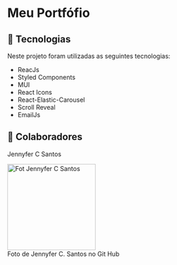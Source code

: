 <h1>Meu Portfófio</h1>
<h2>🧩 Tecnologias </h2>
Neste projeto foram utilizadas as seguintes tecnologias:
<div>
  <ul>
    <li>ReacJs</li>
    <li>Styled Components</li>
    <li>MUI</li>
    <li>React Icons</li>
    <li>React-Elastic-Carousel</li>
    <li>Scroll Reveal</li>
    <li>EmailJs</li>
    
  </ul>
</div>
<h2>🤝 Colaboradores</h2>
<p>Jennyfer C Santos</p>
<picture>
  <img width="200px" height="195px" border-radius="50%" alt="Fot Jennyfer C Santos" src="https://avatars.githubusercontent.com/u/33470911?v=4"/>
</picture>
<br>
<span>Foto de Jennyfer C. Santos no Git Hub</span>

